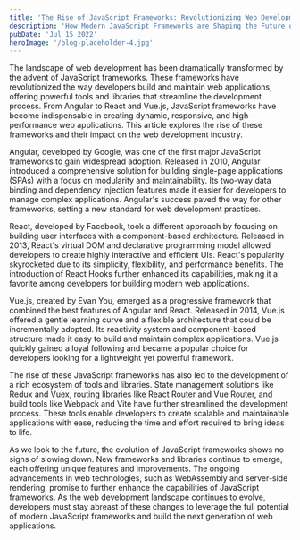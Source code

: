 ```yaml
---
title: 'The Rise of JavaScript Frameworks: Revolutionizing Web Development'
description: 'How Modern JavaScript Frameworks are Shaping the Future of the Web'
pubDate: 'Jul 15 2022'
heroImage: '/blog-placeholder-4.jpg'
---
```


The landscape of web development has been dramatically transformed by the advent of JavaScript frameworks. These frameworks have revolutionized the way developers build and maintain web applications, offering powerful tools and libraries that streamline the development process. From Angular to React and Vue.js, JavaScript frameworks have become indispensable in creating dynamic, responsive, and high-performance web applications. This article explores the rise of these frameworks and their impact on the web development industry.

Angular, developed by Google, was one of the first major JavaScript frameworks to gain widespread adoption. Released in 2010, Angular introduced a comprehensive solution for building single-page applications (SPAs) with a focus on modularity and maintainability. Its two-way data binding and dependency injection features made it easier for developers to manage complex applications. Angular's success paved the way for other frameworks, setting a new standard for web development practices.

React, developed by Facebook, took a different approach by focusing on building user interfaces with a component-based architecture. Released in 2013, React's virtual DOM and declarative programming model allowed developers to create highly interactive and efficient UIs. React's popularity skyrocketed due to its simplicity, flexibility, and performance benefits. The introduction of React Hooks further enhanced its capabilities, making it a favorite among developers for building modern web applications.

Vue.js, created by Evan You, emerged as a progressive framework that combined the best features of Angular and React. Released in 2014, Vue.js offered a gentle learning curve and a flexible architecture that could be incrementally adopted. Its reactivity system and component-based structure made it easy to build and maintain complex applications. Vue.js quickly gained a loyal following and became a popular choice for developers looking for a lightweight yet powerful framework.

The rise of these JavaScript frameworks has also led to the development of a rich ecosystem of tools and libraries. State management solutions like Redux and Vuex, routing libraries like React Router and Vue Router, and build tools like Webpack and Vite have further streamlined the development process. These tools enable developers to create scalable and maintainable applications with ease, reducing the time and effort required to bring ideas to life.

As we look to the future, the evolution of JavaScript frameworks shows no signs of slowing down. New frameworks and libraries continue to emerge, each offering unique features and improvements. The ongoing advancements in web technologies, such as WebAssembly and server-side rendering, promise to further enhance the capabilities of JavaScript frameworks. As the web development landscape continues to evolve, developers must stay abreast of these changes to leverage the full potential of modern JavaScript frameworks and build the next generation of web applications.